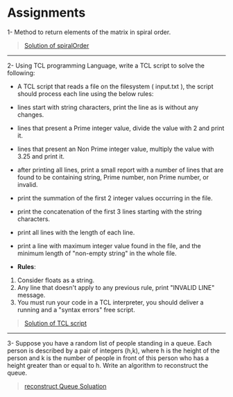 # Assignments
1- Method  to return  elements of the matrix in spiral order. 
> [ Solution of spiralOrder](./spiralOrder/spiralOrder.php)
-----
2- Using TCL programming Language, write a TCL script to solve the following:

- A TCL script that reads a file on the filesystem (  input.txt ), the script should process each line using the below rules:

- lines start with string characters, print the line as is without any changes.
- lines that present a Prime integer value, divide the value with 2 and print it.
- lines that present an Non Prime integer value, multiply the value with 3.25 and print it.
- after printing all lines, print a small report with a number of lines that are found to be containing string, Prime number, non Prime number, or invalid.
- print the summation of the first 2 integer values occurring in the file.
- print the concatenation of the first 3 lines starting with the string characters.
- print all lines with the length of each line.
- print a line with maximum integer value found in the file, and the minimum length of "non-empty string" in the whole file. 
- __Rules__:
1. Consider floats as a string.
2. Any line that doesn't apply to any previous rule, print "INVALID LINE" message.
3. You must run your code in a TCL interpreter, you should deliver a running and a "syntax errors" free script.

> [ Solution of  TCL script](./fileSytemReader/READER.tcl)
-----
3- Suppose you have a random list of people standing in a queue. Each person is described by a pair of integers (h,k), where h is the height of the person and k is the number of people in front of this person who has a height greater than or equal to h. 
Write an algorithm to reconstruct the queue. 

> [ reconstruct Queue Soluation](./reconstructQueue/reconstructQueueSoluation.java)
